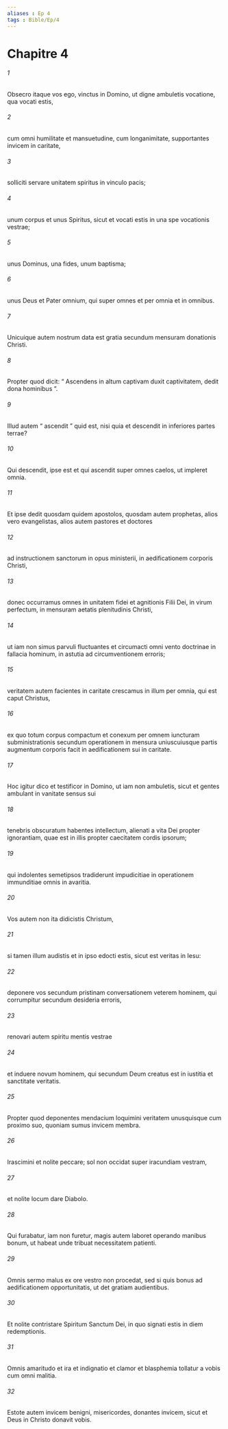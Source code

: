 ```yaml
---
aliases : Ep 4
tags : Bible/Ep/4
---
```


# Chapitre 4

###### 1
Obsecro itaque vos ego, vinctus in Domino, ut digne ambuletis vocatione, qua vocati estis, 
###### 2
cum omni humilitate et mansuetudine, cum longanimitate, supportantes invicem in caritate, 
###### 3
solliciti servare unitatem spiritus in vinculo pacis; 
###### 4
unum corpus et unus Spiritus, sicut et vocati estis in una spe vocationis vestrae; 
###### 5
unus Dominus, una fides, unum baptisma; 
###### 6
unus Deus et Pater omnium, qui super omnes et per omnia et in omnibus.
###### 7
Unicuique autem nostrum data est gratia secundum mensuram donationis Christi. 
###### 8
Propter quod dicit: “ Ascendens in altum captivam duxit captivitatem, dedit dona hominibus ”.
###### 9
Illud autem “ ascendit ” quid est, nisi quia et descendit in inferiores partes terrae? 
###### 10
Qui descendit, ipse est et qui ascendit super omnes caelos, ut impleret omnia. 
###### 11
Et ipse dedit quosdam quidem apostolos, quosdam autem prophetas, alios vero evangelistas, alios autem pastores et doctores 
###### 12
ad instructionem sanctorum in opus ministerii, in aedificationem corporis Christi, 
###### 13
donec occurramus omnes in unitatem fidei et agnitionis Filii Dei, in virum perfectum, in mensuram aetatis plenitudinis Christi, 
###### 14
ut iam non simus parvuli fluctuantes et circumacti omni vento doctrinae in fallacia hominum, in astutia ad circumventionem erroris; 
###### 15
veritatem autem facientes in caritate crescamus in illum per omnia, qui est caput Christus, 
###### 16
ex quo totum corpus compactum et conexum per omnem iuncturam subministrationis secundum operationem in mensura uniuscuiusque partis augmentum corporis facit in aedificationem sui in caritate.
###### 17
Hoc igitur dico et testificor in Domino, ut iam non ambuletis, sicut et gentes ambulant in vanitate sensus sui 
###### 18
tenebris obscuratum habentes intellectum, alienati a vita Dei propter ignorantiam, quae est in illis propter caecitatem cordis ipsorum; 
###### 19
qui indolentes semetipsos tradiderunt impudicitiae in operationem immunditiae omnis in avaritia.
###### 20
Vos autem non ita didicistis Christum, 
###### 21
si tamen illum audistis et in ipso edocti estis, sicut est veritas in Iesu: 
###### 22
deponere vos secundum pristinam conversationem veterem hominem, qui corrumpitur secundum desideria erroris, 
###### 23
renovari autem spiritu mentis vestrae 
###### 24
et induere novum hominem, qui secundum Deum creatus est in iustitia et sanctitate veritatis. 
###### 25
Propter quod deponentes mendacium loquimini veritatem unusquisque cum proximo suo, quoniam sumus invicem membra. 
###### 26
Irascimini et nolite peccare; sol non occidat super iracundiam vestram, 
###### 27
et nolite locum dare Diabolo. 
###### 28
Qui furabatur, iam non furetur, magis autem laboret operando manibus bonum, ut habeat unde tribuat necessitatem patienti. 
###### 29
Omnis sermo malus ex ore vestro non procedat, sed si quis bonus ad aedificationem opportunitatis, ut det gratiam audientibus. 
###### 30
Et nolite contristare Spiritum Sanctum Dei, in quo signati estis in diem redemptionis.
###### 31
Omnis amaritudo et ira et indignatio et clamor et blasphemia tollatur a vobis cum omni malitia. 
###### 32
Estote autem invicem benigni, misericordes, donantes invicem, sicut et Deus in Christo donavit vobis.
